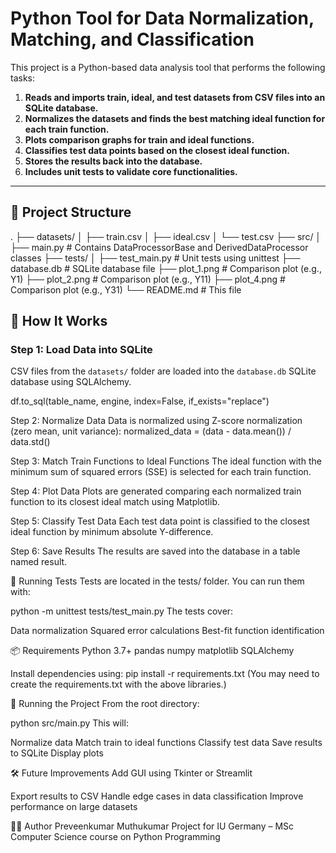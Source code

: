 # Python Tool for Data Normalization, Matching, and Classification

This project is a Python-based data analysis tool that performs the following tasks:

1. **Reads and imports train, ideal, and test datasets from CSV files into an SQLite database.**
2. **Normalizes the datasets and finds the best matching ideal function for each train function.**
3. **Plots comparison graphs for train and ideal functions.**
4. **Classifies test data points based on the closest ideal function.**
5. **Stores the results back into the database.**
6. **Includes unit tests to validate core functionalities.**

---

## 📂 Project Structure

.
├── datasets/
│ ├── train.csv
│ ├── ideal.csv
│ └── test.csv
├── src/
│ ├── main.py # Contains DataProcessorBase and DerivedDataProcessor classes
├── tests/
│ ├── test_main.py # Unit tests using unittest
├── database.db # SQLite database file
├── plot_1.png # Comparison plot (e.g., Y1)
├── plot_2.png # Comparison plot (e.g., Y11)
├── plot_4.png # Comparison plot (e.g., Y31)
└── README.md # This file


## 🚀 How It Works

### Step 1: Load Data into SQLite

CSV files from the `datasets/` folder are loaded into the `database.db` SQLite database using SQLAlchemy.

df.to_sql(table_name, engine, index=False, if_exists="replace")

Step 2: Normalize Data
Data is normalized using Z-score normalization (zero mean, unit variance):
normalized_data = (data - data.mean()) / data.std()

Step 3: Match Train Functions to Ideal Functions
The ideal function with the minimum sum of squared errors (SSE) is selected for each train function.

Step 4: Plot Data
Plots are generated comparing each normalized train function to its closest ideal match using Matplotlib.

Step 5: Classify Test Data
Each test data point is classified to the closest ideal function by minimum absolute Y-difference.

Step 6: Save Results
The results are saved into the database in a table named result.

🧪 Running Tests
Tests are located in the tests/ folder. You can run them with:

python -m unittest tests/test_main.py
The tests cover:

Data normalization
Squared error calculations
Best-fit function identification

📦 Requirements
Python 3.7+
pandas
numpy
matplotlib
SQLAlchemy

Install dependencies using:
pip install -r requirements.txt
(You may need to create the requirements.txt with the above libraries.)

🏁 Running the Project
From the root directory:

python src/main.py
This will:

Normalize data
Match train to ideal functions
Classify test data
Save results to SQLite
Display plots

🛠 Future Improvements
Add GUI using Tkinter or Streamlit

Export results to CSV
Handle edge cases in data classification
Improve performance on large datasets

👨‍💻 Author
Preveenkumar Muthukumar
Project for IU Germany – MSc Computer Science course on Python Programming

